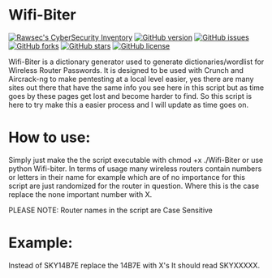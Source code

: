 # Wifi-Biter

[![Rawsec's CyberSecurity Inventory](https://inventory.rawsec.ml/img/badges/Rawsec-inventoried-FF5050_flat.svg)](https://inventory.rawsec.ml/tools.html#Wifi-Biter)
[![GitHub version](https://badge.fury.io/gh/IxAmxZer0%2FWifi-Biter.svg)](https://badge.fury.io/gh/IxAmxZer0%2FWifi-Biter)
[![GitHub issues](https://img.shields.io/github/issues/IxAmxZer0/Wifi-Biter.svg)](https://github.com/IxAmxZer0/Wifi-Biter/issues)
[![GitHub forks](https://img.shields.io/github/forks/IxAmxZer0/Wifi-Biter.svg)](https://github.com/IxAmxZer0/Wifi-Biter/network)
[![GitHub stars](https://img.shields.io/github/stars/IxAmxZer0/Wifi-Biter.svg)](https://github.com/IxAmxZer0/Wifi-Biter/stargazers)
[![GitHub license](https://img.shields.io/github/license/IxAmxZer0/Wifi-Biter.svg)](https://github.com/IxAmxZer0/Wifi-Biter)

Wifi-Biter is a dictionary generator used to generate dictionaries/wordlist for Wireless Router Passwords. 
It is designed to be used with Crunch and Aircrack-ng to make pentesting at a local level easier, yes there are many sites out there that have the same info you see here in this script but as time goes by these pages get lost and become harder to find.
So this script is here to try make this a easier process and I will update as time goes on.

# How to use:

Simply just make the the script executable with chmod +x ./Wifi-Biter or use python Wifi-biter.
In terms of usage many wireless routers contain numbers or letters in their name for example which are of no importance for this script are just randomized for the router in question. Where this is the case replace the none important number with X.

PLEASE NOTE: Router names in the script are Case Sensitive

# Example:
  Instead of SKY14B7E replace the 14B7E with X's
  It should read SKYXXXXX.
